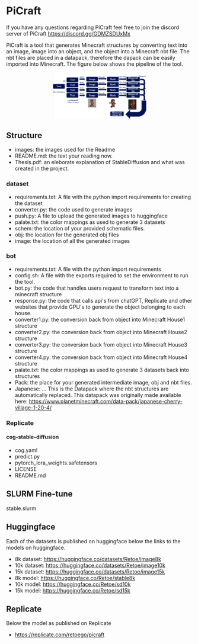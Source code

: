 # PiCraft
If you have any questions regarding PiCraft feel free to join the discord server of PiCraft
https://discord.gg/GDMZSDUxMx

PiCraft is a tool that generates Minecraft structures by converting text into an image, image into an object, and the object into a Minecraft nbt file.
The nbt files are placed in a datapack, therefore the dapack can be easily imported into Minecraft. 
The figure below shows the pipeline of the tool.
<p align="center">
  <img src="images/Pipeline.png" alt="Pipeline" width="50%" />
</p>

## Structure
- images: the images used for the Readme
- README.md: the text your reading now.
- Thesis.pdf: an eleborate explanation of StableDiffusion and what was created in the project.

### dataset
  - requirements.txt: A file with the python import requirements for creating the dataset
  - converter.py: the code used to generate images
  - push.py: A file to upload the generated images to huggingface
  - palate.txt: the color mappings as used to generate 3 datasets
  - schem: the location of your provided schematic files.
  - obj: the location for the generated obj files
  - image: the location of all the generated images
### bot
  - requirements.txt: A file with the python import requirements
  - config.sh: A file with the exports required to set the environment to run the tool.
  - bot.py: the code that handles users request to transform text into a minecraft structure
  - response.py: the code that calls api's from chatGPT, Replicate and other websites that provide GPU's to generate the object belonging to each house.
  - converter1.py: the conversion back from object into Minecraft House1 structure
  - converter2.py: the conversion back from object into Minecraft House2 structure
  - converter3.py: the conversion back from object into Minecraft House3 structure
  - converter4.py: the conversion back from object into Minecraft House4 structure
  - palate.txt: the color mappings as used to generate 3 datasets back into structures
  - Pack: the place for your generated intermediate image, obj and nbt files.
  - Japanese: ... This is the Datapack where the nbt structures are automatically replaced. This datapack was originally made available here: https://www.planetminecraft.com/data-pack/japanese-cherry-village-1-20-4/
### Replicate
#### cog-stable-diffusion
- cog.yaml
- predict.py
- pytorch_lora_weights.safetensors
- LICENSE
- README.md

## SLURM Fine-tune
stable.slurm

## Huggingface
Each of the datasets is published on huggingface below the links to the models on huggingface.
- 8k dataset: https://huggingface.co/datasets/Retoe/image8k
- 10k dataset: https://huggingface.co/datasets/Retoe/image10k
- 15k dataset: https://huggingface.co/datasets/Retoe/image15k
- 8k model: https://huggingface.co/Retoe/stable8k
- 10k model: https://huggingface.co/Retoe/sd10k
- 15k model: https://huggingface.co/Retoe/sd15k


## Replicate
Below the model as published on Replicate
- https://replicate.com/retoego/picraft
